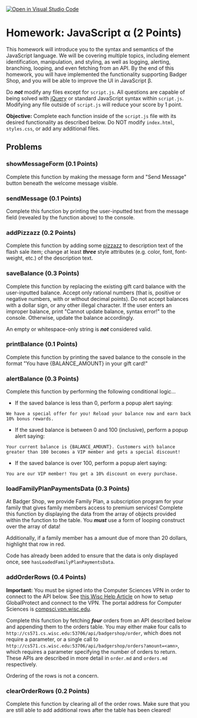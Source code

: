 [![Open in Visual Studio Code](https://classroom.github.com/assets/open-in-vscode-f059dc9a6f8d3a56e377f745f24479a46679e63a5d9fe6f495e02850cd0d8118.svg)](https://classroom.github.com/online_ide?assignment_repo_id=5673611&assignment_repo_type=AssignmentRepo)
# Homework: JavaScript α (2 Points)

This homework will introduce you to the syntax and semantics of the JavaScript language. We will be covering multiple topics, including element identification, manipulation, and styling, as well as logging, alerting, branching, looping, and even fetching from an API. By the end of this homework, you will have implemented the functionality supporting Badger Shop, and you will be able to improve the UI in JavaScript β.

Do **_not_** modify any files except for `script.js`. All questions are capable of being solved with [jQuery](https://api.jquery.com) or standard JavaScript syntax within `script.js`. Modifying any file outside of `script.js` will reduce your score by 1 point.

**Objective:** Complete each function inside of the `script.js` file with its desired functionality as described below. Do NOT modify `index.html`, `styles.css`, or add any additional files.


## Problems

### showMessageForm (0.1 Points)

Complete this function by making the message form and "Send Message" button beneath the welcome message visible.

### sendMessage (0.1 Points)

Complete this function by printing the user-inputted text from the message field (revealed by the function above) to the console.

### addPizzazz (0.2 Points)

Complete this function by adding some [pizzazz](https://www.merriam-webster.com/dictionary/pizzazz) to description text of the flash sale item; change at least **_three_** style attributes (e.g. color, font, font-weight, etc.) of the description text.

### saveBalance (0.3 Points)

Complete this function by replacing the existing gift card balance with the user-inputted balance. Accept only rational numbers (that is, positive or negative numbers, with or without decimal points). Do not accept balances with a dollar sign, or any other illegal character. If the user enters an improper balance, print "Cannot update balance, syntax error!" to the console. Otherwise, update the balance accordingly.

An empty or whitespace-only string is **_not_** considered valid.

### printBalance (0.1 Points)

Complete this function by printing the saved balance to the console in the format "You have {BALANCE_AMOUNT} in your gift card!"

### alertBalance (0.3 Points)

Complete this function by performing the following conditional logic...

- If the saved balance is less than 0, perform a popup alert saying:

`We have a special offer for you! Reload your balance now and earn back 10% bonus rewards.`

- If the saved balance is between 0 and 100 (inclusive), perform a popup alert saying:

`Your current balance is {BALANCE_AMOUNT}. Customers with balance greater than 100 becomes a VIP member and gets a special discount!`

- If the saved balance is over 100, perform a popup alert saying:

`You are our VIP member! You get a 10% discount on every purchase.`

### loadFamilyPlanPaymentsData (0.3 Points)

At Badger Shop, we provide Family Plan, a subscription program for your family that gives family members access to premium services! Complete this function by displaying the data from the array of objects provided within the function to the table. You **_must_** use a form of looping construct over the array of data!

Additionally, if a family member has a amount due of more than 20 dollars, highlight that row in red.

Code has already been added to ensure that the data is only displayed once, see `hasLoadedFamilyPlanPaymentsData`.

### addOrderRows (0.4 Points)

**Important:** You must be signed into the Computer Sciences VPN in order to connect to the API below. See [this Wisc Help Article](https://kb.wisc.edu/page.php?id=90370) on how to setup GlobalProtect and connect to the VPN. The portal address for Computer Sciences is [compsci.vpn.wisc.edu](http://compsci.vpn.wisc.edu).

Complete this function by fetching **_four_** orders from an API described below and appending them to the orders table. You may either make four calls to `http://cs571.cs.wisc.edu:53706/api/badgershop/order`, which does not require a parameter, or a single call to `http://cs571.cs.wisc.edu:53706/api/badgershop/orders?amount=<amn>`, which requires a parameter specifying the number of orders to return. These APIs are described in more detail in `order.md` and `orders.md` respectively.

Ordering of the rows is not a concern.

### clearOrderRows (0.2 Points)

Complete this function by clearing all of the order rows. Make sure that you are still able to add additional rows after the table has been cleared!
